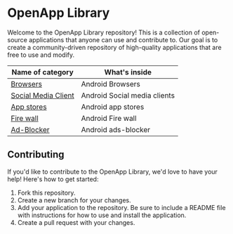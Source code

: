 # OpenApp Library

Welcome to the OpenApp Library repository! This is a collection of open-source applications that anyone can use and contribute to. Our goal is to create a community-driven repository of high-quality applications that are free to use and modify.


| Name of category | What's inside |
  ---------------- | ------------- 
  |[Browsers](Library/browsers.md)| Android Browsers|
  |[Social Media Client](Library/social_media.md)| Android Social media clients|
  |[App stores](Library/app_stores.md) |  Android app stores|
  |[Fire wall](Library/fire_wall.md)  |  Android Fire wall|
  |[Ad-Blocker](Library/ad_blocker.md) | Android ads-blocker |

## Contributing

If you'd like to contribute to the OpenApp Library, we'd love to have your help! Here's how to get started:

1. Fork this repository.
2. Create a new branch for your changes.
3. Add your application to the repository. Be sure to include a README file with instructions for how to use and install the application.
4. Create a pull request with your changes.